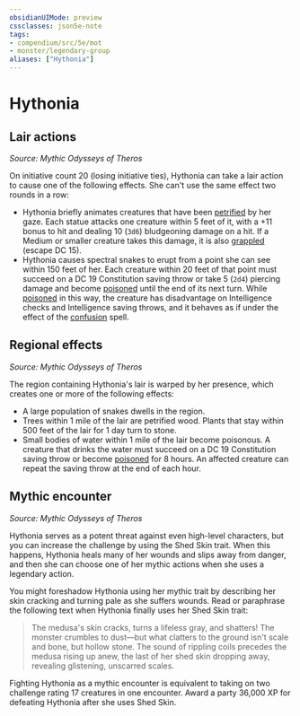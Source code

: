 ```yaml
---
obsidianUIMode: preview
cssclasses: json5e-note
tags:
- compendium/src/5e/mot
- monster/legendary-group
aliases: ["Hythonia"]
---
```

# Hythonia

## Lair actions
_Source: Mythic Odysseys of Theros_

On initiative count 20 (losing initiative ties), Hythonia can take a lair action to cause one of the following effects. She can't use the same effect two rounds in a row:

- Hythonia briefly animates creatures that have been [petrified](/Systems/5e/rules/conditions.md#petrified) by her gaze. Each statue attacks one creature within 5 feet of it, with a +11 bonus to hit and dealing 10 (`3d6`) bludgeoning damage on a hit. If a Medium or smaller creature takes this damage, it is also [grappled](/Systems/5e/rules/conditions.md#grappled) (escape DC 15).  
- Hythonia causes spectral snakes to erupt from a point she can see within 150 feet of her. Each creature within 20 feet of that point must succeed on a DC 19 Constitution saving throw or take 5 (`2d4`) piercing damage and become [poisoned](/Systems/5e/rules/conditions.md#poisoned) until the end of its next turn. While [poisoned](/Systems/5e/rules/conditions.md#poisoned) in this way, the creature has disadvantage on Intelligence checks and Intelligence saving throws, and it behaves as if under the effect of the [confusion](/Systems/5e/spells/confusion.md) spell.  

## Regional effects
_Source: Mythic Odysseys of Theros_

The region containing Hythonia's lair is warped by her presence, which creates one or more of the following effects:

- A large population of snakes dwells in the region.  
- Trees within 1 mile of the lair are petrified wood. Plants that stay within 500 feet of the lair for 1 day turn to stone.  
- Small bodies of water within 1 mile of the lair become poisonous. A creature that drinks the water must succeed on a DC 19 Constitution saving throw or become [poisoned](/Systems/5e/rules/conditions.md#poisoned) for 8 hours. An affected creature can repeat the saving throw at the end of each hour.  

## Mythic encounter
_Source: Mythic Odysseys of Theros_

Hythonia serves as a potent threat against even high-level characters, but you can increase the challenge by using the Shed Skin trait. When this happens, Hythonia heals many of her wounds and slips away from danger, and then she can choose one of her mythic actions when she uses a legendary action.

You might foreshadow Hythonia using her mythic trait by describing her skin cracking and turning pale as she suffers wounds. Read or paraphrase the following text when Hythonia finally uses her Shed Skin trait:

> The medusa's skin cracks, turns a lifeless gray, and shatters! The monster crumbles to dust—but what clatters to the ground isn't scale and bone, but hollow stone. The sound of rippling coils precedes the medusa rising up anew, the last of her shed skin dropping away, revealing glistening, unscarred scales.

Fighting Hythonia as a mythic encounter is equivalent to taking on two challenge rating 17 creatures in one encounter. Award a party 36,000 XP for defeating Hythonia after she uses Shed Skin.